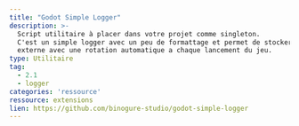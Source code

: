 ```yaml
---
title: "Godot Simple Logger"
description: >-
  Script utilitaire à placer dans votre projet comme singleton.
  C'est un simple logger avec un peu de formattage et permet de stocker les log dans un fichier
  externe avec une rotation automatique a chaque lancement du jeu.
type: Utilitaire
tag:
  - 2.1
  - logger
categories: 'ressource'
ressource: extensions
lien: https://github.com/binogure-studio/godot-simple-logger
---
```

